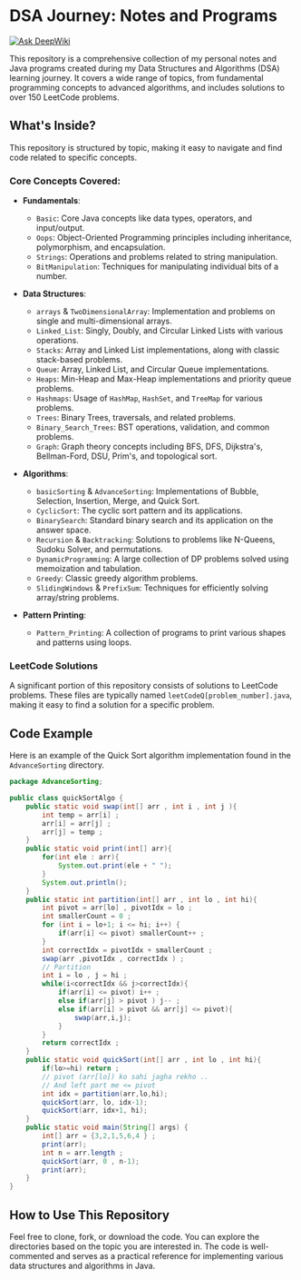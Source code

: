 # DSA Journey: Notes and Programs
[![Ask DeepWiki](https://devin.ai/assets/askdeepwiki.png)](https://deepwiki.com/Chandrakant-Mane/DSA-Journey-Notes-and-Programs)

This repository is a comprehensive collection of my personal notes and Java programs created during my Data Structures and Algorithms (DSA) learning journey. It covers a wide range of topics, from fundamental programming concepts to advanced algorithms, and includes solutions to over 150 LeetCode problems.

## What's Inside?

This repository is structured by topic, making it easy to navigate and find code related to specific concepts.

### Core Concepts Covered:

*   **Fundamentals**:
    *   `Basic`: Core Java concepts like data types, operators, and input/output.
    *   `Oops`: Object-Oriented Programming principles including inheritance, polymorphism, and encapsulation.
    *   `Strings`: Operations and problems related to string manipulation.
    *   `BitManipulation`: Techniques for manipulating individual bits of a number.

*   **Data Structures**:
    *   `arrays` & `TwoDimensionalArray`: Implementation and problems on single and multi-dimensional arrays.
    *   `Linked_List`: Singly, Doubly, and Circular Linked Lists with various operations.
    *   `Stacks`: Array and Linked List implementations, along with classic stack-based problems.
    *   `Queue`: Array, Linked List, and Circular Queue implementations.
    *   `Heaps`: Min-Heap and Max-Heap implementations and priority queue problems.
    *   `Hashmaps`: Usage of `HashMap`, `HashSet`, and `TreeMap` for various problems.
    *   `Trees`: Binary Trees, traversals, and related problems.
    *   `Binary_Search_Trees`: BST operations, validation, and common problems.
    *   `Graph`: Graph theory concepts including BFS, DFS, Dijkstra's, Bellman-Ford, DSU, Prim's, and topological sort.

*   **Algorithms**:
    *   `basicSorting` & `AdvanceSorting`: Implementations of Bubble, Selection, Insertion, Merge, and Quick Sort.
    *   `CyclicSort`: The cyclic sort pattern and its applications.
    *   `BinarySearch`: Standard binary search and its application on the answer space.
    *   `Recursion` & `Backtracking`: Solutions to problems like N-Queens, Sudoku Solver, and permutations.
    *   `DynamicProgramming`: A large collection of DP problems solved using memoization and tabulation.
    *   `Greedy`: Classic greedy algorithm problems.
    *   `SlidingWindows` & `PrefixSum`: Techniques for efficiently solving array/string problems.

*   **Pattern Printing**:
    *   `Pattern_Printing`: A collection of programs to print various shapes and patterns using loops.

### LeetCode Solutions

A significant portion of this repository consists of solutions to LeetCode problems. These files are typically named `leetCodeQ[problem_number].java`, making it easy to find a solution for a specific problem.

## Code Example

Here is an example of the Quick Sort algorithm implementation found in the `AdvanceSorting` directory.

```java
package AdvanceSorting;

public class quickSortAlgo {
    public static void swap(int[] arr , int i , int j ){
        int temp = arr[i] ;
        arr[i] = arr[j] ;
        arr[j] = temp ;
    }
    public static void print(int[] arr){
        for(int ele : arr){
            System.out.print(ele + " ");
        }
        System.out.println();
    }
    public static int partition(int[] arr , int lo , int hi){
        int pivot = arr[lo] , pivotIdx = lo ;
        int smallerCount = 0 ;
        for (int i = lo+1; i <= hi; i++) {
            if(arr[i] <= pivot) smallerCount++ ;  
        }
        int correctIdx = pivotIdx + smallerCount ;
        swap(arr ,pivotIdx , correctIdx ) ;
        // Partition 
        int i = lo , j = hi ;
        while(i<correctIdx && j>correctIdx){
            if(arr[i] <= pivot) i++ ;
            else if(arr[j] > pivot ) j-- ;
            else if(arr[i] > pivot && arr[j] <= pivot){
                swap(arr,i,j);
            }
        }
        return correctIdx ;
    }
    public static void quickSort(int[] arr , int lo , int hi){
        if(lo>=hi) return ;
        // pivot (arr[lo]) ko sahi jagha rekho ..
        // And left part me <= pivot 
        int idx = partition(arr,lo,hi);
        quickSort(arr, lo, idx-1);
        quickSort(arr, idx+1, hi);
    }
    public static void main(String[] args) {
        int[] arr = {3,2,1,5,6,4 } ;
        print(arr);
        int n = arr.length ;
        quickSort(arr, 0 , n-1);
        print(arr);
    }
} 
```

## How to Use This Repository

Feel free to clone, fork, or download the code. You can explore the directories based on the topic you are interested in. The code is well-commented and serves as a practical reference for implementing various data structures and algorithms in Java.
